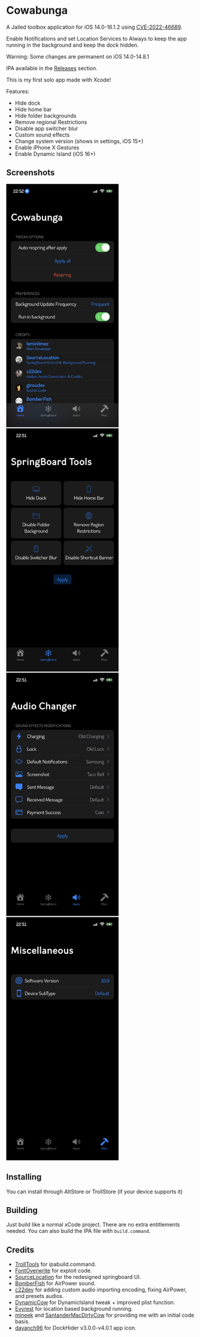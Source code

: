 # Cowabunga
A Jailed toolbox application for iOS 14.0-16.1.2 using [CVE-2022-46689](https://support.apple.com/en-us/HT213530).

Enable Notifications and set Location Services to Always to keep the app running in the background and keep the dock hidden.

Warning: Some changes are permanent on iOS 14.0-14.8.1

IPA available in the [Releases](https://github.com/leminlimez/DockHider/releases) section.

This is my first solo app made with Xcode!

Features:
- Hide dock
- Hide home bar
- Hide folder backgrounds
- Remove regional Restrictions
- Disable app switcher blur
- Custom sound effects
- Change system version (shows in settings, iOS 15+)
- Enable iPhone X Gestures
- Enable Dynamic Island (iOS 16+)

## Screenshots
<img src="/Images/Home.PNG" width="300" height="650"/> <img src="/Images/SpringboardTools.PNG" width="300" height="650"/> <img src="/Images/Audio_Changer.PNG" width="300" height="650"/> <img src="/Images/Misc.PNG" width="300" height="650"/>

## Installing
You can install through AltStore or TrollStore (if your device supports it)

## Building
Just build like a normal xCode project. There are no extra entitlements needed. You can also build the IPA file with `build.command`.

## Credits
- [TrollTools](https://github.com/sourcelocation/TrollTools) for ipabuild.command.
- [FontOverwrite](https://github.com/ginsudev/WDBFontOverwrite) for exploit code.
- [SourceLocation](https://github.com/sourcelocation) for the redesigned springboard UI.
- [BomberFish](https://github.com/BomberFish) for AirPower sound.
- [c22dev](https://github.com/c22dev) for adding custom audio importing encoding, fixing AirPower, and presets audios.
- [DynamicCow](https://github.com/matteozappia/DynamicCow) for DynamicIsland tweak + improved plist function.
- [Evyrest](https://github.com/sourcelocation/Evyrest) for location based background running.
- [mineek](https://twitter.com/mineekdev) and [SantanderMacDirtyCow](https://github.com/mineek/SantanderMacDirtyCow) for providing me with an initial code basis.
- [dayanch96](https://www.reddit.com/user/dayanch96/) for DockHider v3.0.0-v4.0.1 app icon.
